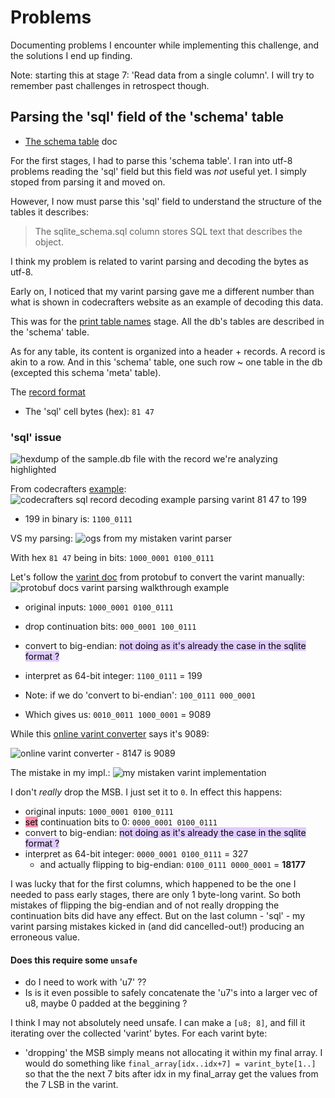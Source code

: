 # Problems

Documenting problems I encounter while implementing this challenge, and the
solutions I end up finding.

Note: starting this at stage 7: 'Read data from a single column'. I will try to
remember past challenges in retrospect though.

## Parsing the 'sql' field of the 'schema' table

- [The schema table](https://www.sqlite.org/schematab.html) doc

For the first stages, I had to parse this 'schema table'. I ran into utf-8
problems reading the 'sql' field but this field was _not_ useful yet. I simply
stoped from parsing it and moved on.

However, I now must parse this 'sql' field to understand the structure of the
tables it describes:

> The sqlite_schema.sql column stores SQL text that describes the object.

I think my problem is related to varint parsing and decoding the bytes as utf-8.

Early on, I noticed that my varint parsing gave me a different number than what
is shown in codecrafters website as an example of decoding this data.

This was for the
[print table names](https://app.codecrafters.io/courses/sqlite/stages/sz4)
stage. All the db's tables are described in the 'schema' table.

As for any table, its content is organized into a header + records. A record is
akin to a row. And in this 'schema' table, one such row ~ one table in the db
(excepted this schema 'meta' table).

The [record format](https://www.sqlite.org/fileformat.html#record_format)

- The 'sql' cell bytes (hex): `81 47`

### 'sql' issue

![hexdump of the sample.db file with the record we're analyzing highlighted](./assets/hexdump_sampledb_record_highlighted.png%7C500)

From codecrafters
[example](https://app.codecrafters.io/courses/sqlite/stages/sz4):
![codecrafters sql record decoding example parsing varint 81 47 to 199](./assets/codecrafters_sql_record_decoding_example.png%7C300)

- 199 in binary is: `1100_0111`

VS my parsing:
![ogs from my mistaken varint parser](./assets/my_wrong_varint_parsing_logs.png%7C300)

With hex `81 47` being in bits: `1000_0001 0100_0111`

Let's follow the
[varint doc](https://protobuf.dev/programming-guides/encoding/#varints) from
protobuf to convert the varint manually:
![protobuf docs varint parsing walkthrough example](protobuf_varint_parsing_walkthrough.png%7C400)

- original inputs: `1000_0001 0100_0111`

- drop continuation bits: `000_0001 100_0111`

- convert to big-endian: <mark style="background: #D2B3FFA6;">not doing as it's
  already the case in the sqlite format ?</mark>

- interpret as 64-bit integer: `1100_0111` = 199

- Note: if we do 'convert to bi-endian': `100_0111 000_0001`

- Which gives us: `0010_0011 1000_0001` = 9089

While this
[online varint converter](https://bluecrewforensics.com/varint-converter/) says
it's 9089:

![online varint converter - 8147 is 9089](./assets/online_varint_converter_8147.png%7C300)

The mistake in my impl.:
![my mistaken varint implementation](./assets/wrong_varint_parsing.png%7C400)

I don't _really_ drop the MSB. I just set it to `0`. In effect this happens:

- original inputs: `1000_0001 0100_0111`
- <mark style="background: #FF5582A6;">set</mark> continuation bits to 0:
  `0000_0001 0100_0111`
- convert to big-endian: <mark style="background: #D2B3FFA6;">not doing as it's
  already the case in the sqlite format ?</mark>
- interpret as 64-bit integer: `0000_0001 0100_0111` = 327
  - and actually flipping to big-endian: `0100_0111 0000_0001` = **18177**

I was lucky that for the first columns, which happened to be the one I needed to
pass early stages, there are only 1 byte-long varint. So both mistakes of
flipping the big-endian and of not really dropping the continuation bits did
have any effect. But on the last column - 'sql' - my varint parsing mistakes
kicked in (and did cancelled-out!) producing an erroneous value.

#### Does this require some `unsafe`

- do I need to work with 'u7' ??
- Is is it even possible to safely concatenate the 'u7's into a larger vec of
  u8, maybe 0 padded at the beggining ?

I think I may not absolutely need unsafe. I can make a `[u8; 8]`, and fill it
iterating over the collected 'varint' bytes. For each varint byte:

- 'dropping' the MSB simply means not allocating it within my final array. I
  would do something like `final_array[idx..idx+7] = varint_byte[1..]` so that
  the the next 7 bits after idx in my final_array get the values from the 7 LSB
  in the varint.
